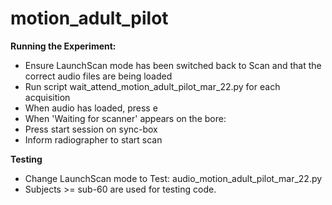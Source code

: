 # motion_adult_pilot

  **Running the Experiment:**
   - Ensure LaunchScan mode has been switched back to Scan and that the correct audio files are being loaded
   - Run script wait_attend_motion_adult_pilot_mar_22.py for each acquisition  
   - When audio has loaded, press e
   - When 'Waiting for scanner' appears on the bore:
   - Press start session on sync-box
   - Inform radiographer to start scan

**Testing**
   - Change LaunchScan mode to Test: audio_motion_adult_pilot_mar_22.py
   - Subjects >= sub-60 are used for testing code.
